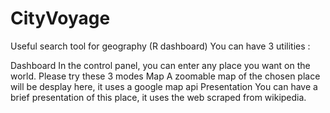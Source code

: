 # CityVoyage
Useful search tool for geography (R dashboard)
You can have 3 utilities :

Dashboard
   In the control panel, you can enter any place you want on the world. Please try these 3 modes
Map
  A zoomable map of the chosen place will be desplay here, it uses a google map api
Presentation
  You can have a brief presentation of this place, it uses the web scraped from wikipedia.
